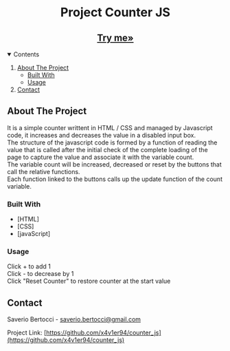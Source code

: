 <!-- PROJECT LOGO -->
<br />
<p align="center">

  <h1 align="center">Project Counter JS</h1>

  <h2 align="center">
    <a href="https://progetto-javascript-basi-d75b1.web.app/" target="_blank"><strong>Try me»</strong></a>
  </h2>
</p>



<!-- TABLE OF CONTENTS -->
<details open="open">
  <summary>Contents</summary>
  <ol>
    <li>
      <a href="#about-the-project">About The Project</a>
      <ul>
        <li><a href="#built-with">Built With</a></li>
        <li><a href="#usage">Usage</a></li>
      </ul>
    </li>
    <li><a href="#contact">Contact</a></li>
  </ol>
</details>



<!-- ABOUT THE PROJECT -->
## About The Project

It is a simple counter writtent in HTML / CSS and managed by Javascript code, it increases and decreases the value in a disabled input box.<br>
The structure of the javascript code is formed by a function of reading the value that is called after the initial check of the complete loading of the page to capture the value and associate it with the variable count. <br>
The variable count will be increased, decreased or reset by the buttons that call the relative functions. <br>
Each function linked to the buttons calls up the update function of the count variable.<br>

### Built With
* [HTML]
* [CSS]
* [javaScript]



<!-- USAGE EXAMPLES -->
### Usage

Click + to add 1<br>
Click - to decrease by 1<br>
Click "Reset Counter" to restore counter at the start value<br>


<!-- CONTACT -->
## Contact

Saverio Bertocci - saverio.bertocci@gmail.com

Project Link: [https://github.com/x4v1er94/counter_js](https://github.com/x4v1er94/counter_js)

